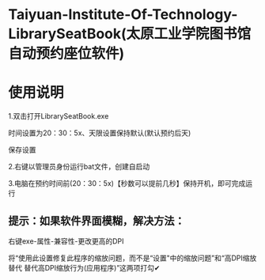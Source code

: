 # Taiyuan-Institute-Of-Technology-LibrarySeatBook(太原工业学院图书馆自动预约座位软件)

# 使用说明

1.双击打开LibrarySeatBook.exe

时间设置为20：30：5x、天限设置保持默认(默认预约后天)

保存设置

2.右键以管理员身份运行bat文件，创建自启动

3.电脑在预约时间前(20：30：5x)【秒数可以提前几秒】保持开机，即可完成运行



## 提示：如果软件界面模糊，解决方法：

右键exe-属性-兼容性-更改更高的DPI

将“使用此设置修复此程序的缩放问题，而不是“设置"中的缩放问题”和“高DPI缩放替代 替代高DPI缩放行为(应用程序)”这两项打勾✔

